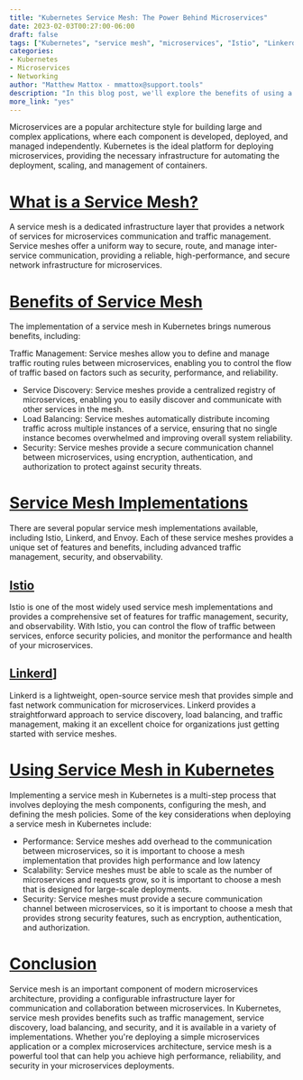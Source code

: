 ```yaml
---
title: "Kubernetes Service Mesh: The Power Behind Microservices"
date: 2023-02-03T00:27:00-06:00
draft: false
tags: ["Kubernetes", "service mesh", "microservices", "Istio", "Linkerd", "Envoy", "communication", "traffic management", "observability", "security"]
categories:
- Kubernetes
- Microservices
- Networking
author: "Matthew Mattox - mmattox@support.tools"
description: "In this blog post, we'll explore the benefits of using a Kubernetes service mesh, including improved communication between microservices, advanced traffic management, increased observability, and enhanced security. We'll also introduce some of the most popular service mesh implementations like Istio, Linkerd, and Envoy."
more_link: "yes"
---
```


Microservices are a popular architecture style for building large and complex applications, where each component is developed, deployed, and managed independently. Kubernetes is the ideal platform for deploying microservices, providing the necessary infrastructure for automating the deployment, scaling, and management of containers.

<!--more-->
# [What is a Service Mesh?](#what-is-a-service-mesh)
A service mesh is a dedicated infrastructure layer that provides a network of services for microservices communication and traffic management. Service meshes offer a uniform way to secure, route, and manage inter-service communication, providing a reliable, high-performance, and secure network infrastructure for microservices.

# [Benefits of Service Mesh](#benefits-of-service-mesh)
The implementation of a service mesh in Kubernetes brings numerous benefits, including:

Traffic Management: Service meshes allow you to define and manage traffic routing rules between microservices, enabling you to control the flow of traffic based on factors such as security, performance, and reliability.

- Service Discovery: Service meshes provide a centralized registry of microservices, enabling you to easily discover and communicate with other services in the mesh.
- Load Balancing: Service meshes automatically distribute incoming traffic across multiple instances of a service, ensuring that no single instance becomes overwhelmed and improving overall system reliability.
- Security: Service meshes provide a secure communication channel between microservices, using encryption, authentication, and authorization to protect against security threats.

# [Service Mesh Implementations](#service-mesh-implementations)
There are several popular service mesh implementations available, including Istio, Linkerd, and Envoy. Each of these service meshes provides a unique set of features and benefits, including advanced traffic management, security, and observability.

## [Istio](#istio)
Istio is one of the most widely used service mesh implementations and provides a comprehensive set of features for traffic management, security, and observability. With Istio, you can control the flow of traffic between services, enforce security policies, and monitor the performance and health of your microservices.

## [Linkerd](#linkerd)]
Linkerd is a lightweight, open-source service mesh that provides simple and fast network communication for microservices. Linkerd provides a straightforward approach to service discovery, load balancing, and traffic management, making it an excellent choice for organizations just getting started with service meshes.

# [Using Service Mesh in Kubernetes](#using-service-mesh-in-kubernetes)
Implementing a service mesh in Kubernetes is a multi-step process that involves deploying the mesh components, configuring the mesh, and defining the mesh policies. Some of the key considerations when deploying a service mesh in Kubernetes include:
- Performance: Service meshes add overhead to the communication between microservices, so it is important to choose a mesh implementation that provides high performance and low latency
- Scalability: Service meshes must be able to scale as the number of microservices and requests grow, so it is important to choose a mesh that is designed for large-scale deployments.
- Security: Service meshes must provide a secure communication channel between microservices, so it is important to choose a mesh that provides strong security features, such as encryption, authentication, and authorization.

# [Conclusion](#conclusion)
Service mesh is an important component of modern microservices architecture, providing a configurable infrastructure layer for communication and collaboration between microservices. In Kubernetes, service mesh provides benefits such as traffic management, service discovery, load balancing, and security, and it is available in a variety of implementations. Whether you're deploying a simple microservices application or a complex microservices architecture, service mesh is a powerful tool that can help you achieve high performance, reliability, and security in your microservices deployments.